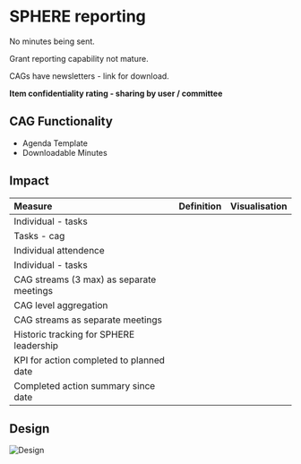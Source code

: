 # SPHERE reporting

No minutes being sent.

Grant reporting capability not mature.

CAGs have newsletters - link for download.

**Item confidentiality rating - sharing by user / committee**

## CAG Functionality

* Agenda Template
* Downloadable Minutes

## Impact

| Measure | Definition | Visualisation |
| :--- | :--- | :--- |
| Individual - tasks | | |
| Tasks - cag | | |
| Individual attendence | | |
| Individual - tasks | | |
| CAG streams (3 max) as separate meetings | | |
| CAG level aggregation | | |
| CAG streams as separate meetings | | |
| Historic tracking for SPHERE leadership | | |
| KPI for action completed to planned date | | |
| Completed action summary since date | | |

## Design

![Design](design.drawio.svg)
